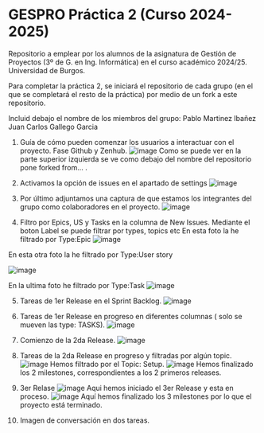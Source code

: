 # GESPRO Práctica 2 (Curso 2024-2025)
Repositorio a emplear por los alumnos de la asignatura de Gestión de Proyectos (3º de G. en Ing. Informática) en el curso académico 2024/25. Universidad de Burgos.

Para completar la práctica 2, se iniciará el repositorio de cada grupo (en el que se completará el resto de la práctica) por medio de un fork a este repositorio.

Incluid debajo el nombre de los miembros del grupo:
Pablo Martinez Ibañez
Juan Carlos Gallego Garcia

1. Guía de cómo pueden comenzar los usuarios a interactuar con el proyecto. Fase Github y Zenhub.
![image](https://github.com/user-attachments/assets/791fba9f-4db0-43c9-9037-98daa2d67778)
Como se puede ver en la parte superior izquierda se ve como debajo del nombre del repositorio pone forked from... .

2. Activamos la opción de issues en el apartado de settings
![image](https://github.com/user-attachments/assets/693eee58-0230-4ac0-8695-7a006164367b)

3. Por último adjuntamos una captura de que estamos los integrantes del grupo como colaboradores en el proyecto.
![image](https://github.com/user-attachments/assets/b2d45b03-39cd-4c14-8e59-de4b033c0f69)

4. Filtro por Epics, US y Tasks en la columna de New Issues.
Mediante el boton Label se puede filtrar por types, topics etc
En esta foto la he filtrado por Type:Epic
![image](https://github.com/user-attachments/assets/d4c94b23-a4d5-4bb9-9ae8-69252a155d0a)

En esta otra foto la he filtrado por Type:User story

![image](https://github.com/user-attachments/assets/3e9eb9b0-b81e-4dbf-bddc-05498a077b61)

En la ultima foto he filtrado por Type:Task
![image](https://github.com/user-attachments/assets/c606b925-cbd8-4852-9b94-ed489b73d878)


5. Tareas de 1er Release en el Sprint Backlog.
![image](https://github.com/user-attachments/assets/1262f757-82e2-43de-89d2-8a45c8a14f87)

6. Tareas de 1er Release en progreso en diferentes columnas ( solo se mueven las type: TASKS).
![image](https://github.com/user-attachments/assets/83491aff-4ad6-418d-850e-e89bf866a94d)


7. Comienzo de la 2da Release.
![image](https://github.com/user-attachments/assets/a24c3d36-1ee9-47fb-8bb2-70a99535fad7)

8. Tareas de la 2da Release en progreso y filtradas por algún topic.
![image](https://github.com/user-attachments/assets/0bffd863-1b53-40ac-a035-b42dd8e53876)
Hemos filtrado por el Topic: Setup.
![image](https://github.com/user-attachments/assets/4a8e1ba7-4fc0-43cc-b5d1-40cb23deaad0)
Hemos finalizado los 2 milestones, correspondientes a los 2 primeros releases.

9. 3er Relase
![image](https://github.com/user-attachments/assets/18c08150-2bcb-40fe-905b-e19b926ca1b3)
Aqui hemos iniciado el 3er Release y esta en proceso.
![image](https://github.com/user-attachments/assets/8e9468c9-c5f7-46cd-9fc5-dc60cf66e6a3)
Aquí hemos finalizado los 3 milestones por lo que el proyecto está terminado.

10. Imagen de conversación en dos tareas.



